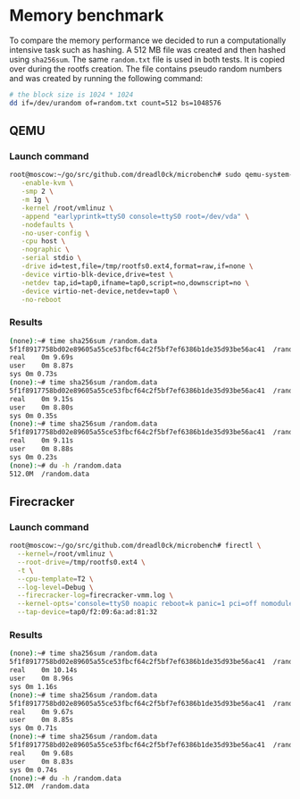 # Memory benchmark

To compare the memory performance we decided to run a computationally intensive task such as hashing. A 512 MB file was created and then hashed using `sha256sum`. The same `random.txt` file is used in both tests. It is copied over during the rootfs creation. The file contains pseudo random numbers and was created by running the following command:

```bash
# the block size is 1024 * 1024
dd if=/dev/urandom of=random.txt count=512 bs=1048576
```

## QEMU

### Launch command
```bash
root@moscow:~/go/src/github.com/dreadl0ck/microbench# sudo qemu-system-x86_64 -M microvm,rtc=off \
   -enable-kvm \
   -smp 2 \
   -m 1g \
   -kernel /root/vmlinuz \
   -append "earlyprintk=ttyS0 console=ttyS0 root=/dev/vda" \
   -nodefaults \
   -no-user-config \
   -cpu host \
   -nographic \
   -serial stdio \
   -drive id=test,file=/tmp/rootfs0.ext4,format=raw,if=none \
   -device virtio-blk-device,drive=test \
   -netdev tap,id=tap0,ifname=tap0,script=no,downscript=no \
   -device virtio-net-device,netdev=tap0 \
   -no-reboot
```

### Results
```bash
(none):~# time sha256sum /random.data
5f1f8917758bd02e89605a55ce53fbcf64c2f5bf7ef6386b1de35d93be56ac41  /random.data
real	0m 9.69s
user	0m 8.87s
sys	0m 0.73s
(none):~# time sha256sum /random.data
5f1f8917758bd02e89605a55ce53fbcf64c2f5bf7ef6386b1de35d93be56ac41  /random.data
real	0m 9.15s
user	0m 8.80s
sys	0m 0.35s
(none):~# time sha256sum /random.data
5f1f8917758bd02e89605a55ce53fbcf64c2f5bf7ef6386b1de35d93be56ac41  /random.data
real	0m 9.11s
user	0m 8.88s
sys	0m 0.23s
(none):~# du -h /random.data
512.0M	/random.data
```

## Firecracker

### Launch command
```bash
root@moscow:~/go/src/github.com/dreadl0ck/microbench# firectl \
  --kernel=/root/vmlinuz \
  --root-drive=/tmp/rootfs0.ext4 \
  -t \
  --cpu-template=T2 \
  --log-level=Debug \
  --firecracker-log=firecracker-vmm.log \
  --kernel-opts='console=ttyS0 noapic reboot=k panic=1 pci=off nomodules rw' \
  --tap-device=tap0/f2:09:6a:ad:81:32
```

### Results
```bash
(none):~# time sha256sum /random.data
5f1f8917758bd02e89605a55ce53fbcf64c2f5bf7ef6386b1de35d93be56ac41  /random.data
real	0m 10.14s
user	0m 8.96s
sys	0m 1.16s
(none):~# time sha256sum /random.data
5f1f8917758bd02e89605a55ce53fbcf64c2f5bf7ef6386b1de35d93be56ac41  /random.data
real	0m 9.67s
user	0m 8.85s
sys	0m 0.71s
(none):~# time sha256sum /random.data
5f1f8917758bd02e89605a55ce53fbcf64c2f5bf7ef6386b1de35d93be56ac41  /random.data
real	0m 9.68s
user	0m 8.83s
sys	0m 0.74s
(none):~# du -h /random.data
512.0M	/random.data
```
